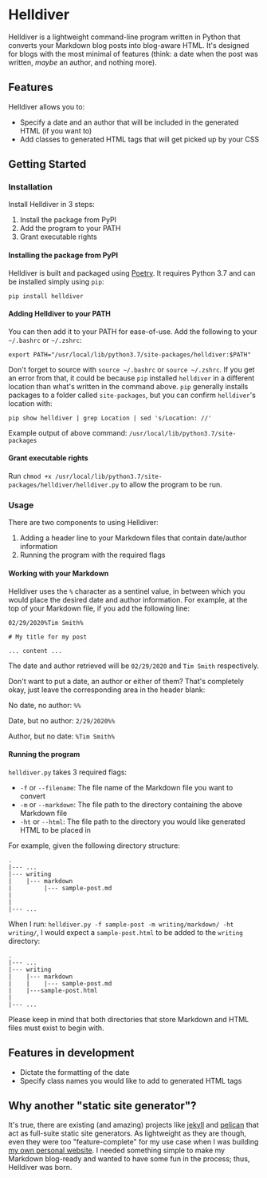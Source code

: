 # Helldiver

Helldiver is a lightweight command-line program written in Python that converts your Markdown blog posts into blog-aware HTML. It's designed for blogs with the most minimal of features (think: a date when the post was written, *maybe* an author, and nothing more).

## Features

Helldiver allows you to:

- Specify a date and an author that will be included in the generated HTML (if you want to)
- Add classes to generated HTML tags that will get picked up by your CSS

## Getting Started

### Installation

Install Helldiver in 3 steps:

1. Install the package from PyPI
2. Add the program to your PATH
3. Grant executable rights

#### Installing the package from PyPI

Helldiver is built and packaged using [Poetry](https://python-poetry.org/). It requires Python 3.7 and can be installed simply using `pip`:

`pip install helldiver`

#### Adding Helldiver to your PATH

You can then add it to your PATH for ease-of-use. Add the following to your `~/.bashrc` or `~/.zshrc`:

`export PATH="/usr/local/lib/python3.7/site-packages/helldiver:$PATH"`

Don't forget to source with `source ~/.bashrc` or `source ~/.zshrc`. If you get an error from that, it could be because `pip` installed `helldiver` in a different location than what's written in the command above. `pip` generally installs packages to a folder called `site-packages`, but you can confirm `helldiver`'s location with:

`pip show helldiver | grep Location | sed 's/Location: //'`

Example output of above command: `/usr/local/lib/python3.7/site-packages`

#### Grant executable rights

Run `chmod +x /usr/local/lib/python3.7/site-packages/helldiver/helldiver.py` to allow the program to be run.

### Usage

There are two components to using Helldiver:

1. Adding a header line to your Markdown files that contain date/author information
2. Running the program with the required flags

#### Working with your Markdown

Helldiver uses the `%` character as a sentinel value, in between which you would place the desired date and author information. For example, at the top of your Markdown file, if you add the following line:

```
02/29/2020%Tim Smith%

# My title for my post

... content ...
```

The date and author retrieved will be `02/29/2020` and `Tim Smith` respectively.

Don't want to put a date, an author or either of them? That's completely okay, just leave the corresponding area in the header blank:

No date, no author: `%%`

Date, but no author: `2/29/2020%%`

Author, but no date: `%Tim Smith%`

#### Running the program

`helldiver.py` takes 3 required flags:

- `-f` or `--filename`: The file name of the Markdown file you want to convert
- `-m` or `--markdown`: The file path to the directory containing the above Markdown file
- `-ht` or `--html`: The file path to the directory you would like generated HTML to be placed in

For example, given the following directory structure:
  
```
.
|--- ...
|--- writing
|    |--- markdown
|         |--- sample-post.md
|     
|         
|--- ...
```

When I run: `helldiver.py -f sample-post -m writing/markdown/ -ht writing/`, I would expect a `sample-post.html` to be added to the `writing` directory:

```
.
|--- ...
|--- writing
|    |--- markdown
|    |    |--- sample-post.md
|    |---sample-post.html 
|         
|--- ...
```

Please keep in mind that both directories that store Markdown and HTML files must exist to begin with.

## Features in development

- Dictate the formatting of the date
- Specify class names you would like to add to generated HTML tags

## Why another "static site generator"?

It's true, there are existing (and amazing) projects like [jekyll](https://jekyllrb.com/) and [pelican](https://blog.getpelican.com/) that act as full-suite static site generators. As lightweight as they are though, even they were too "feature-complete" for my use case when I was building [my own personal website](https://github.com/rbnsl/personal-website). I needed something simple to make my Markdown blog-ready and wanted to have some fun in the process; thus, Helldiver was born.